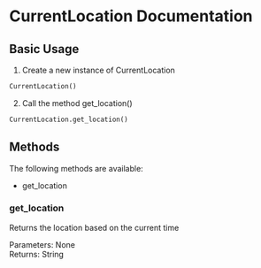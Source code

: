 # CurrentLocation Documentation

## Basic Usage

1. Create a new instance of CurrentLocation

```Python
CurrentLocation()
```

2. Call the method get_location()


```Python
CurrentLocation.get_location()
```


## Methods

The following methods are available:

- get_location


### get_location

Returns the location based on the current time

Parameters: None        
Returns: String


